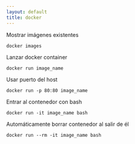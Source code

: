```yaml
---
layout: default
title: docker
---
```

Mostrar imágenes existentes

    docker images

Lanzar docker container

    docker run image_name

Usar puerto del host

    docker run -p 80:80 image_name

Entrar al contenedor con bash

    docker run -it image_name bash

Automáticamente borrar contenedor al salir de él

    docker run --rm -it image_name bash
